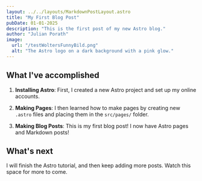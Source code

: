 ```yaml
---
layout: ../../layouts/MarkdownPostLayout.astro
title: "My First Blog Post"
pubDate: 01-01-2025
description: "This is the first post of my new Astro blog."
author: "Julian Porath"
image:
  url: "/testWoltersFunnyBild.png"
  alt: "The Astro logo on a dark background with a pink glow."
---
```

<!-- Bilder die hier benutzt werden sollen, müssen in dem public Ordner sein! -->
## What I've accomplished

1. **Installing Astro**: First, I created a new Astro project and set up my online accounts.

2. **Making Pages**: I then learned how to make pages by creating new `.astro` files and placing them in the
   `src/pages/` folder.

3. **Making Blog Posts**: This is my first blog post! I now have Astro pages and Markdown posts!

## What's next

I will finish the Astro tutorial, and then keep adding more posts. Watch this space for more to come.
